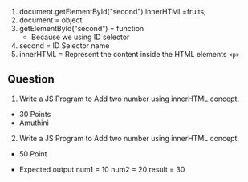 1. document.getElementById("second").innerHTML=fruits;
2. document = object
3. getElementById("second") = function
    - Because we using ID selector
4. second = ID Selector name
5. innerHTML = Represent the content inside the HTML elements `<p>`


## Question
1. Write a JS Program to Add two number using innerHTML concept.
- 30 Points 
- Amuthini

2. Write a JS Program to Add two number using innerHTML concept.
- 50 Point

* Expected output
num1 = 10
num2 = 20
result = 30